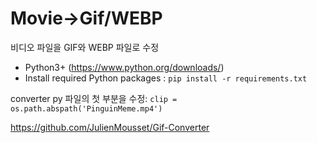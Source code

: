 
# Movie->Gif/WEBP

비디오 파일을 GIF와 WEBP 파일로 수정

- Python3+ (https://www.python.org/downloads/)
- Install required Python packages : `pip install -r requirements.txt`


converter py 파일의 첫 부분을 수정: `clip = os.path.abspath('PinguinMeme.mp4')`


https://github.com/JulienMousset/Gif-Converter

